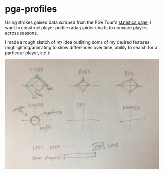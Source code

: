# pga-profiles

Using strokes gained data scraped from the PGA Tour's [statistics page](https://www.pgatour.com/stats/), I want to construct player profile radar/spider charts to compare players across seasons.

I made a rough sketch of my idea outlining some of my desired features (highlighting/animating to show differences over time, ability to search for a particular player, etc.):

![PGA radar chart sketch](./radar_sketch.jpg)
